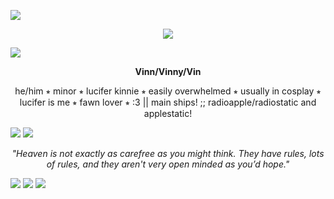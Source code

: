 ![](https://64.media.tumblr.com/178826b3dc477ba2d9654996732787ee/f14a73274c031125-7b/s2048x3072/5e3e436b8a535877f6d59af8523ec96444a9e911.pnj)
<div align="center">
  <img src="https://64.media.tumblr.com/d35109ead6fa5ee7eafae49e31d88e95/d87ad47082fe3c51-0b/s540x810/8e081d9cb3eb032118492ce4455e5083de2add3c.gifv">
</div>

![](https://64.media.tumblr.com/2077065e303e11d3d03dcb208c539fa7/94bb6a3f9633dfc4-e8/s2048x3072/e766fb400463c5c643a0b43f74255ddee92d435a.pnj)
<p align="center"><B>Vinn/Vinny/Vin</B></p>
<p align="center">he/him ⭒ minor ⭒ lucifer kinnie ⭒ easily overwhelmed ⭒ usually in cosplay ⭒ lucifer is me ⭒ fawn lover ⭒ :3 || main ships! ;; radioapple/radiostatic and applestatic!</p>

![](https://64.media.tumblr.com/2077065e303e11d3d03dcb208c539fa7/94bb6a3f9633dfc4-e8/s2048x3072/e766fb400463c5c643a0b43f74255ddee92d435a.pnj)
![](https://64.media.tumblr.com/8abaa3ccacc706798ad61a80cf88f5fb/7c286e68eff1a3e7-1e/s2048x3072/106b7ffbae89b682c84f6970a55bb071940c1418.pnj)

<p align="center"><I>"Heaven is not exactly as carefree as you might think. They have rules, lots of rules, and they aren't very open minded as you’d hope."</I></p>

![](https://64.media.tumblr.com/8abaa3ccacc706798ad61a80cf88f5fb/7c286e68eff1a3e7-1e/s2048x3072/106b7ffbae89b682c84f6970a55bb071940c1418.pnj)
![](https://64.media.tumblr.com/ba2559dbfe38ffcb4daf2179b738c277/c489a7da8d71849c-83/s640x960/e3ee4f3efebdb4d1b937056c7bca61f0ff3691bf.pnj)
![](https://64.media.tumblr.com/e0a9d60111e7dd4e5b4d64010a707dad/72a5fab48a9c5b96-2c/s2048x3072/3fc3909a83d0ef6523fd869a2e065add4f5d34e6.pnj)
<!--
**Vinn-commits/Vinn-commits** is a ✨ _special_ ✨ repository because its `README.md` (this file) appears on your GitHub profile.>
